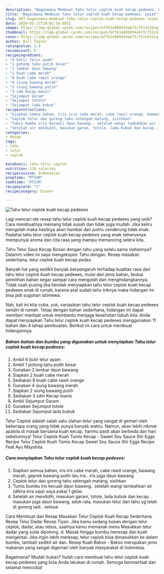 ```yaml
---
description: "Bagaimana Membuat Tahu telur ceplok kuah kecap pedeees, Lezat"
title: "Bagaimana Membuat Tahu telur ceplok kuah kecap pedeees, Lezat"
slug: 807-bagaimana-membuat-tahu-telur-ceplok-kuah-kecap-pedeees-lezat
date: 2020-05-11T10:01:54.655Z
image: https://img-global.cpcdn.com/recipes/bff63a989d34ab73/751x532cq70/tahu-telur-ceplok-kuah-kecap-pedeees-foto-resep-utama.jpg
thumbnail: https://img-global.cpcdn.com/recipes/bff63a989d34ab73/751x532cq70/tahu-telur-ceplok-kuah-kecap-pedeees-foto-resep-utama.jpg
cover: https://img-global.cpcdn.com/recipes/bff63a989d34ab73/751x532cq70/tahu-telur-ceplok-kuah-kecap-pedeees-foto-resep-utama.jpg
author: Bill Taylor
ratingvalue: 3.9
reviewcount: 6
recipeingredient:
- "6 butir telur ayam"
- "1 potong tahu putih besar"
- "2 lembar daun bawang"
- "2 buah cabe merah"
- "8 buah cabe rawit orange"
- "4 siung bawang merah"
- "2 siung bawang putih"
- "3 sdm Kecap manis"
- "Sejumput Garam"
- "Sejumput totole"
- "Sejumput lada bubuk"
recipeinstructions:
- "Siapkan semua bahan, iris iris cabe merah, cabe rawit orange, bawang merah, geprek bawang putih lalu iris.. iris juga daun bawang"
- "Ceplok telur dan goreng tahu setengah matang, sisihkan"
- "Tumis bumbu iris kecuali daun bawang.. setelah wangi tambahkan air (dikira kira saja) saya pakai 1 gelas"
- "Setelah air mendidih, masukan garam, totole, lada bubuk dan kecap.. masukan juga daun bawang, aduk rata, masukan telur dan tahu yg telah di goreng tadi.. selesai"
categories:
- Resep
tags:
- tahu
- telur
- ceplok

katakunci: tahu telur ceplok 
nutrition: 119 calories
recipecuisine: Indonesian
preptime: "PT34M"
cooktime: "PT53M"
recipeyield: "1"
recipecategory: Dinner

---
```



![Tahu telur ceplok kuah kecap pedeees](https://img-global.cpcdn.com/recipes/bff63a989d34ab73/751x532cq70/tahu-telur-ceplok-kuah-kecap-pedeees-foto-resep-utama.jpg)

Lagi mencari ide resep tahu telur ceplok kuah kecap pedeees yang unik? Cara membuatnya memang tidak susah dan tidak juga mudah. Jika keliru mengolah maka hasilnya akan hambar dan justru cenderung tidak enak. Padahal tahu telur ceplok kuah kecap pedeees yang enak seharusnya mempunyai aroma dan cita rasa yang mampu memancing selera kita.

Tahu Telur Saus Kecap Bosan dengan tahu yang selalu sama olahannya? Dalamm video ini saya mengeksplor Tahu dengan. Resep masakan sederhana, telur ceplok kuah kecap pedas.

Banyak hal yang sedikit banyak berpengaruh terhadap kualitas rasa dari tahu telur ceplok kuah kecap pedeees, mulai dari jenis bahan, kedua pemilihan bahan segar sampai cara mengolah dan menghidangkannya. Tidak usah pusing jika hendak menyiapkan tahu telur ceplok kuah kecap pedeees enak di rumah, karena asal sudah tahu triknya maka hidangan ini bisa jadi suguhan istimewa.


Nah, kali ini kita coba, yuk, variasikan tahu telur ceplok kuah kecap pedeees sendiri di rumah. Tetap dengan bahan sederhana, hidangan ini dapat memberi manfaat untuk membantu menjaga kesehatan tubuh kita. Anda dapat menyiapkan Tahu telur ceplok kuah kecap pedeees menggunakan 11 bahan dan 4 tahap pembuatan. Berikut ini cara untuk membuat hidangannya.

<!--inarticleads1-->

##### Bahan-bahan dan bumbu yang digunakan untuk menyiapkan Tahu telur ceplok kuah kecap pedeees:

1. Ambil 6 butir telur ayam
1. Ambil 1 potong tahu putih besar
1. Gunakan 2 lembar daun bawang
1. Siapkan 2 buah cabe merah
1. Sediakan 8 buah cabe rawit orange
1. Gunakan 4 siung bawang merah
1. Siapkan 2 siung bawang putih
1. Sediakan 3 sdm Kecap manis
1. Ambil Sejumput Garam
1. Gunakan Sejumput totole
1. Sediakan Sejumput lada bubuk


Telur Ceplok adalah salah satu olahan telur yang sangat di gemari oleh beberapa orang yang tidak punya banyak waktu. Namun, akan lebih nikmat apabila di masak bersama kuah kecap, harimu pasti akan berbeda dari hari sebelumnya! Telur Ceplok Kuah Tumis Kecap - Sweet Soy Sauce Stir Eggs Recipe Telur Ceplok Kuah Tumis Kecap Sweet Soy Sauce Stir Eggs Recipe Feat Ayu Mayshita. 

<!--inarticleads2-->

##### Cara menyiapkan Tahu telur ceplok kuah kecap pedeees:

1. Siapkan semua bahan, iris iris cabe merah, cabe rawit orange, bawang merah, geprek bawang putih lalu iris.. iris juga daun bawang
1. Ceplok telur dan goreng tahu setengah matang, sisihkan
1. Tumis bumbu iris kecuali daun bawang.. setelah wangi tambahkan air (dikira kira saja) saya pakai 1 gelas
1. Setelah air mendidih, masukan garam, totole, lada bubuk dan kecap.. masukan juga daun bawang, aduk rata, masukan telur dan tahu yg telah di goreng tadi.. selesai


Cara Membuat dan Resep Masakan Telur Ceplok Kuah Kecap Sederhana Resep Telur Dadar Resep Tiyan. Jika kamu sedang bosan dengan telur ceplok, dadar, atau rebus, saatnya kamu memasak menu Masukkan telur dadar yang suda dipotong. d. Masak hingga bumbu meresap dan kuah mengental. Jika ingin lebih meresap, telur ceplok bisa dimasukkan ke dalam bumbu, tambah sedikit air dan. Resep Kuah Bakso - Bakso merupakan jenis makanan yang sangat digemari oleh banyak masyarakat di Indonesia. 

Bagaimana? Mudah bukan? Itulah cara membuat tahu telur ceplok kuah kecap pedeees yang bisa Anda lakukan di rumah. Semoga bermanfaat dan selamat mencoba!
